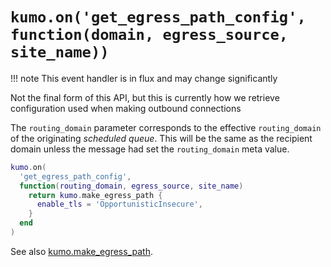 # `kumo.on('get_egress_path_config', function(domain, egress_source, site_name))`

!!! note
    This event handler is in flux and may change significantly

Not the final form of this API, but this is currently how
we retrieve configuration used when making outbound
connections

The `routing_domain` parameter corresponds to the effective `routing_domain` of the
originating *scheduled queue*.  This will be the same as the recipient domain
unless the message had set the `routing_domain` meta value.

```lua
kumo.on(
  'get_egress_path_config',
  function(routing_domain, egress_source, site_name)
    return kumo.make_egress_path {
      enable_tls = 'OpportunisticInsecure',
    }
  end
)
```

See also [kumo.make_egress_path](../kumo/make_egress_path/index.md).
